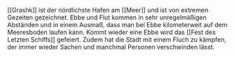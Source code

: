 [[Grashk]] ist der nördlichste Hafen am [[Meer]] und ist von extremen Gezeiten gezeichnet. Ebbe und Flut kommen in sehr unregelmäßigen Abständen und in einem Ausmaß, dass man bei Ebbe kilometerweit auf dem Meeresboden laufen kann. Kommt wieder eine Ebbe wird das [[Fest des Letzten Schiffs]] gefeiert.
Zudem hat die Stadt mit einem Fluch zu kämpfen, der immer wieder Sachen und manchmal Personen verschwinden lässt.